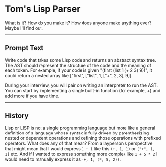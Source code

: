 # Tom's Lisp Parser

What is it? How do you make it? How does anyone make anything ever? Maybe I'll find out.

---

## Prompt Text

Write code that takes some Lisp code and returns an abstract syntax tree. The AST should represent the structure of the code and the meaning of each token. For example, if your code is given "(first (list 1 (+ 2 3) 9))", it could return a nested array like ["first", ["list", 1, ["+", 2, 3], 9]].

During your interview, you will pair on writing an interpreter to run the AST. You can start by implementing a single built-in function (for example, +) and add more if you have time.

---

## History

Lisp or LISP is not a single programming language but more like a general definition of a language whose syntax is fully driven by parenthesizing nested or dependent operations and defining those operations with prefixed operators. What does any of that mean? From a layperson's perspective that might mean that I would express `1 + 1` like this `(+, 1, 1)` or `["+", 1, 1]` etc. And if I wanted to express something more complex like `1 + 5 * 2` I would need to manually express it as `(+, 1, (*, 5, 2))`. 

